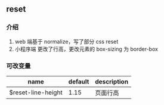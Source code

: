 ## reset

### 介绍
1. web 端基于 normalize，写了部分 css reset
2. 小程序端 更改了行高，更改元素的 box-sizing 为 border-box

### 可改变量
 name               | default | description
 ------------------ | ------- | ------------
 $reset-line-height | 1.15    | 页面行高
